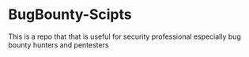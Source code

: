 # BugBounty-Scipts
This is a repo that that is useful for security professional especially bug bounty hunters and pentesters
